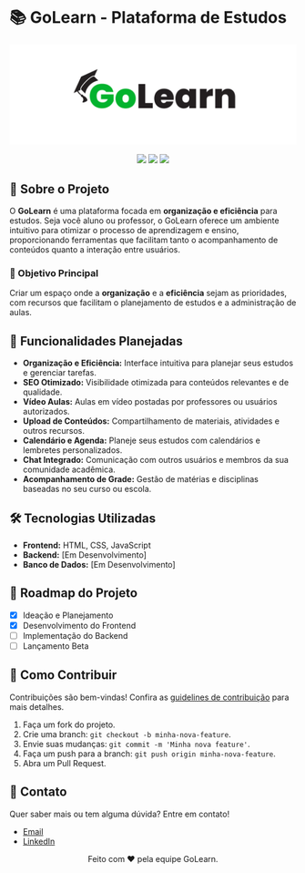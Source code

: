 # 📚 GoLearn - Plataforma de Estudos

![GoLearn Banner](https://github.com/golearnapp/.github/blob/main/images/GoLearn%20Banner.png?raw=true)

<p align="center">
  <img src="https://img.shields.io/badge/Status-Em%20Desenvolvimento-yellow">
  <img src="https://img.shields.io/badge/Linguagens-JavaScript%20%7C%20HTML%20%7C%20CSS-informational">
  <img src="https://img.shields.io/badge/Contribuições-Bem%20Vindas-brightgreen">
</p>

## 🧠 Sobre o Projeto

O **GoLearn** é uma plataforma focada em **organização e eficiência** para estudos. Seja você aluno ou professor, o GoLearn oferece um ambiente intuitivo para otimizar o processo de aprendizagem e ensino, proporcionando ferramentas que facilitam tanto o acompanhamento de conteúdos quanto a interação entre usuários.

### 🎯 Objetivo Principal

Criar um espaço onde a **organização** e a **eficiência** sejam as prioridades, com recursos que facilitam o planejamento de estudos e a administração de aulas. 

## 🚀 Funcionalidades Planejadas

- **Organização e Eficiência:** Interface intuitiva para planejar seus estudos e gerenciar tarefas.
- **SEO Otimizado:** Visibilidade otimizada para conteúdos relevantes e de qualidade.
- **Vídeo Aulas:** Aulas em vídeo postadas por professores ou usuários autorizados.
- **Upload de Conteúdos:** Compartilhamento de materiais, atividades e outros recursos.
- **Calendário e Agenda:** Planeje seus estudos com calendários e lembretes personalizados.
- **Chat Integrado:** Comunicação com outros usuários e membros da sua comunidade acadêmica.
- **Acompanhamento de Grade:** Gestão de matérias e disciplinas baseadas no seu curso ou escola.

## 🛠️ Tecnologias Utilizadas

- **Frontend:** HTML, CSS, JavaScript
- **Backend:** [Em Desenvolvimento]
- **Banco de Dados:** [Em Desenvolvimento]

## 📅 Roadmap do Projeto

- [x] Ideação e Planejamento
- [x] Desenvolvimento do Frontend
- [ ] Implementação do Backend
- [ ] Lançamento Beta

## 📝 Como Contribuir

Contribuições são bem-vindas! Confira as [guidelines de contribuição](CONTRIBUTING.md) para mais detalhes.

1. Faça um fork do projeto.
2. Crie uma branch: `git checkout -b minha-nova-feature`.
3. Envie suas mudanças: `git commit -m 'Minha nova feature'`.
4. Faça um push para a branch: `git push origin minha-nova-feature`.
5. Abra um Pull Request.

## 📩 Contato

Quer saber mais ou tem alguma dúvida? Entre em contato!

- [Email](mailto:gabrielficciobotan@gmail.com)
- [LinkedIn](https://linkedin.com/in/gabrielficciobotan)

<p align="center">
  Feito com ❤️ pela equipe GoLearn.
</p>

